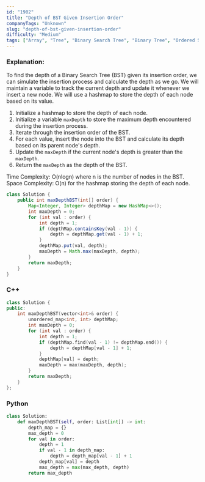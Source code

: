 ```yaml
---
id: "1902"
title: "Depth of BST Given Insertion Order"
companyTags: "Unknown"
slug: "depth-of-bst-given-insertion-order"
difficulty: "Medium"
tags: ["Array", "Tree", "Binary Search Tree", "Binary Tree", "Ordered Set"]
---
```


### Explanation:
To find the depth of a Binary Search Tree (BST) given its insertion order, we can simulate the insertion process and calculate the depth as we go. We will maintain a variable to track the current depth and update it whenever we insert a new node. We will use a hashmap to store the depth of each node based on its value.

1. Initialize a hashmap to store the depth of each node.
2. Initialize a variable `maxDepth` to store the maximum depth encountered during the insertion process.
3. Iterate through the insertion order of the BST.
4. For each value, insert the node into the BST and calculate its depth based on its parent node's depth.
5. Update the `maxDepth` if the current node's depth is greater than the `maxDepth`.
6. Return the `maxDepth` as the depth of the BST.

Time Complexity: O(nlogn) where n is the number of nodes in the BST.
Space Complexity: O(n) for the hashmap storing the depth of each node.

```java
class Solution {
    public int maxDepthBST(int[] order) {
        Map<Integer, Integer> depthMap = new HashMap<>();
        int maxDepth = 0;
        for (int val : order) {
            int depth = 1;
            if (depthMap.containsKey(val - 1)) {
                depth = depthMap.get(val - 1) + 1;
            }
            depthMap.put(val, depth);
            maxDepth = Math.max(maxDepth, depth);
        }
        return maxDepth;
    }
}
```

### C++
```cpp
class Solution {
public:
    int maxDepthBST(vector<int>& order) {
        unordered_map<int, int> depthMap;
        int maxDepth = 0;
        for (int val : order) {
            int depth = 1;
            if (depthMap.find(val - 1) != depthMap.end()) {
                depth = depthMap[val - 1] + 1;
            }
            depthMap[val] = depth;
            maxDepth = max(maxDepth, depth);
        }
        return maxDepth;
    }
};
```

### Python
```python
class Solution:
    def maxDepthBST(self, order: List[int]) -> int:
        depth_map = {}
        max_depth = 0
        for val in order:
            depth = 1
            if val - 1 in depth_map:
                depth = depth_map[val - 1] + 1
            depth_map[val] = depth
            max_depth = max(max_depth, depth)
        return max_depth
```